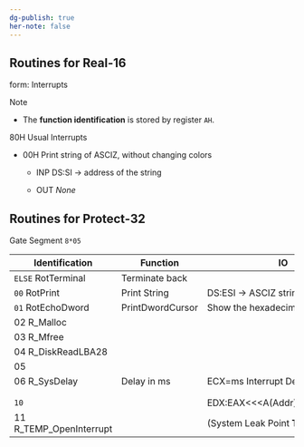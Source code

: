 ```yaml
---
dg-publish: true
her-note: false
---
```


## Routines for Real-16

form: Interrupts

Note

- The **function identification** is stored by register `AH`.



80H Usual Interrupts

- 00H Print string of ASCIZ, without changing colors

    - INP DS:SI -> address of the string

    - OUT *None*



## Routines for Protect-32

Gate Segment `8*05` 

| Identification          | Function         | IO                             |
| ----------------------- | ---------------- | ------------------------------ |
| `ELSE` RotTerminal      | Terminate back   |                                |
| `00` RotPrint           | Print String     | DS:ESI → ASCIZ string          |
| `01` RotEchoDword       | PrintDwordCursor | Show the hexadecimal of EDX    |
| 02 R_Malloc             |                  |                                |
| 03 R_Mfree              |                  |                                |
| 04 R_DiskReadLBA28      |                  |                                |
| 05                      |                  |                                |
| 06 R_SysDelay           | Delay in ms      | ECX=ms Interrupt Dependent     |
|                         |                  |                                |
|                         |                  |                                |
| `10`                    |                  | EDX:EAX<<<A(Addr)B(Len)C(Prop) |
| 11 R_TEMP_OpenInterrupt |                  | (System Leak Point **TODO**)   |


